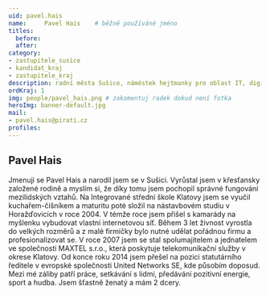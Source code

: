 ```yaml
---
uid: pavel.hais
name:     Pavel Hais  	# běžně používáné jméno
titles:
  before: 
  after:
category:
- zastupitele_susice
- kandidat_kraj
- zastupitele_kraj
description: radní města Sušice, náměstek hejtmanky pro oblast IT, digitalizace a Centrální nákup 
ordKraj: 1
img: people/pavel_hais.png # zakomentuj radek dokud není fotka
heroImg: banner-default.jpg
mail:
- pavel.hais@pirati.cz
profiles:
---
```


## Pavel Hais

Jmenuji se Pavel Hais a narodil jsem se v Sušici. Vyrůstal jsem v křesťansky založené rodině a myslím si, že díky tomu jsem pochopil správné fungování mezilidských vztahů. Na Integrované střední škole Klatovy jsem se vyučil kuchařem-číšníkem a maturitu poté složil na nástavbovém studiu v Horažďovicích v roce 2004. V témže roce  jsem přišel s kamarády na myšlenku vybudovat  vlastní internetovou síť. Během 3 let živnost vyrostla do velkých rozměrů a z malé firmičky bylo nutné udělat pořádnou firmu a profesionalizovat se.  V roce 2007 jsem se stal spolumajitelem a jednatelem ve společnosti MAXTEL s.r.o., která poskytuje telekomunikační služby v okrese Klatovy. Od konce roku 2014 jsem přešel na pozici statutárního ředitele v evropské společnosti United Networks SE, kde působím doposud. Mezi mé záliby patří práce, setkávání s lidmi, předávání pozitivní energie, sport a hudba. Jsem šťastně ženatý a mám 2 dcery.
